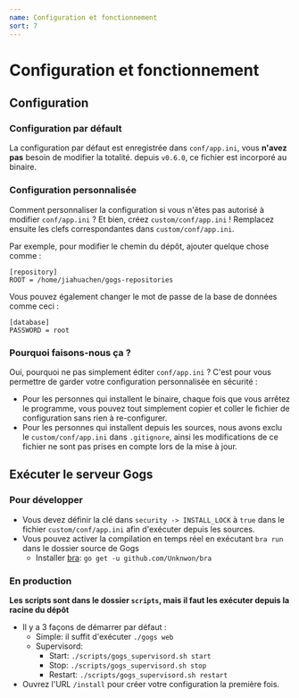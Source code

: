 ```yaml
---
name: Configuration et fonctionnement
sort: 7
---
```


# Configuration et fonctionnement

## Configuration

### Configuration par défault

La configuration par défaut est enregistrée dans `conf/app.ini`, vous **n'avez pas** besoin de modifier la totalité. depuis `v0.6.0`, ce fichier est incorporé au binaire.

### Configuration personnalisée

Comment personnaliser la configuration si vous n'êtes pas autorisé à modifier `conf/app.ini` ? Et bien, créez `custom/conf/app.ini` ! Remplacez ensuite les clefs correspondantes dans `custom/conf/app.ini`.

Par exemple, pour modifier le chemin du dépôt, ajouter quelque chose comme :

```
[repository]
ROOT = /home/jiahuachen/gogs-repositories
```

Vous pouvez également changer le mot de passe de la base de données comme ceci :

```
[database]
PASSWORD = root
```

### Pourquoi faisons-nous ça ?

Oui, pourquoi ne pas simplement éditer `conf/app.ini` ? C'est pour vous permettre de garder votre configuration personnalisée en sécurité :

- Pour les personnes qui installent le binaire, chaque fois que vous arrêtez le programme, vous pouvez tout simplement copier et coller le fichier de configuration sans rien à re-configurer.
- Pour les personnes qui installent depuis les sources, nous avons exclu le `custom/conf/app.ini` dans `.gitignore`, ainsi les modifications de ce fichier ne sont pas prises en compte lors de la mise à jour.

## Exécuter le serveur Gogs

### Pour développer

- Vous devez définir la clé dans `security -> INSTALL_LOCK` à `true` dans le fichier `custom/conf/app.ini` afin d'exécuter depuis les sources.
- Vous pouvez activer la compilation en temps réel en exécutant `bra run` dans le dossier source de Gogs
	- Installer [bra](https://github.com/Unknwon/bra): `go get -u github.com/Unknwon/bra`

### En production

**Les scripts sont dans le dossier `scripts`, mais il faut les exécuter depuis la racine du dépôt**

- Il y a 3 façons de démarrer par défaut :
	- Simple: il suffit d'exécuter `./gogs web`
	- Supervisord:
		- Start: `./scripts/gogs_supervisord.sh start`
		- Stop: `./scripts/gogs_supervisord.sh stop`
		- Restart: `./scripts/gogs_supervisord.sh restart`
- Ouvrez l'URL `/install` pour créer votre configuration la première fois.
